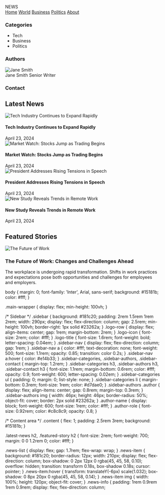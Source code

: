 <!DOCTYPE html>
<html lang="en">
<head>
  <meta charset="UTF-8" />
  <meta name="viewport" content="width=device-width,initial-scale=1" />
  <title>NEWS</title>
  <meta name="description" content="A modern news platform featuring the latest headlines and in-depth stories." />
  <link href="https://fonts.googleapis.com/css?family=Inter:400,700&display=swap" rel="stylesheet" />
  <link rel="stylesheet" href="styles.css" />
</head>
<body>
  <div class="main-wrapper">
    <aside class="sidebar">
      <div class="logo-row">
        <span class="logo-icon"><i class="fa fa-newspaper"></i></span>
        <span class="logo-title">NEWS</span>
      </div>
      <nav class="sidebar-nav">
        <a href="#">Home</a>
        <a href="#">World</a>
        <a href="#">Business</a>
        <a href="#">Politics</a>
        <a href="#">About</a>
      </nav>
      <div class="sidebar-categories">
        <h3>Categories</h3>
        <ul>
          <li>Tech</li>
          <li>Business</li>
          <li>Politics</li>
        </ul>
      </div>
      <div class="sidebar-authors">
        <h3>Authors</h3>
        <div class="author">
          <img src="https://randomuser.me/api/portraits/women/50.jpg" alt="Jane Smith" />
          <div>
            <span class="author-name">Jane Smith</span>
            <span class="author-role">Senior Writer</span>
          </div>
        </div>
      </div>
      <div class="sidebar-contact">
        <h3>Contact</h3>
      </div>
    </aside>
    <main class="content">
      <section class="latest-news">
        <h2>Latest News</h2>
        <div class="news-list">
          <div class="news-item">
            <img src="https://images.unsplash.com/photo-1511367461989-f85a21fda167?auto=format&fit=crop&w=400&q=80" alt="Tech Industry Continues to Expand Rapidly" />
            <div class="news-info">
              <h4>Tech Industry Continues to Expand Rapidly</h4>
              <span class="news-date">April 23, 2024</span>
            </div>
          </div>
          <div class="news-item">
            <img src="https://images.unsplash.com/photo-1465101046530-73398c7f28ca?auto=format&fit=crop&w=400&q=80" alt="Market Watch: Stocks Jump as Trading Begins" />
            <div class="news-info">
              <h4>Market Watch: Stocks Jump as Trading Begins</h4>
              <span class="news-date">April 23, 2024</span>
            </div>
          </div>
          <div class="news-item">
            <img src="https://images.unsplash.com/photo-1519125323398-675f0ddb6308?auto=format&fit=crop&w=400&q=80" alt="President Addresses Rising Tensions in Speech" />
            <div class="news-info">
              <h4>President Addresses Rising Tensions in Speech</h4>
              <span class="news-date">April 23, 2024</span>
            </div>
          </div>
          <div class="news-item">
            <img src="https://images.unsplash.com/photo-1503676382389-4809596d5290?auto=format&fit=crop&w=400&q=80" alt="New Study Reveals Trends in Remote Work" />
            <div class="news-info">
              <h4>New Study Reveals Trends in Remote Work</h4>
              <span class="news-date">April 23, 2024</span>
            </div>
          </div>
        </div>
      </section>
      <section class="featured-story">
        <h2>Featured Stories</h2>
        <div class="featured-card">
          <img src="https://images.unsplash.com/photo-1465101178521-c1a9136a06b3?auto=format&fit=crop&w=800&q=80" alt="The Future of Work" class="featured-img" />
          <div class="featured-text">
            <h3>The Future of Work: Changes and Challenges Ahead</h3>
            <p>
              The workplace is undergoing rapid transformation. Shifts in work practices and expectations pose both opportunities and challenges for employees and employers.
            </p>
          </div>
        </div>
      </section>
    </main>
  </div>
  <link rel="stylesheet" href="https://cdnjs.cloudflare.com/ajax/libs/font-awesome/6.4.2/css/all.min.css" />
</body>
</html>

body {
  margin: 0;
  font-family: 'Inter', Arial, sans-serif;
  background: #15181b;
  color: #fff;
}

.main-wrapper {
  display: flex;
  min-height: 100vh;
}

/* Sidebar */
.sidebar {
  background: #181c20;
  padding: 2rem 1.5rem 1rem 2rem;
  width: 290px;
  display: flex;
  flex-direction: column;
  gap: 2.5rem;
  min-height: 100vh;
  border-right: 1px solid #23262a;
}
.logo-row {
  display: flex;
  align-items: center;
  gap: 1rem;
  margin-bottom: 2rem;
}
.logo-icon {
  font-size: 2rem;
  color: #fff;
}
.logo-title {
  font-size: 1.6rem;
  font-weight: bold;
  letter-spacing: 0.04em;
}
.sidebar-nav {
  display: flex;
  flex-direction: column;
  gap: 1rem;
}
.sidebar-nav a {
  color: #fff;
  text-decoration: none;
  font-weight: 500;
  font-size: 1.1rem;
  opacity: 0.85;
  transition: color 0.2s;
}
.sidebar-nav a:hover {
  color: #e14b33;
}
.sidebar-categories,
.sidebar-authors,
.sidebar-contact {
  margin-top: 1.2rem;
}
.sidebar-categories h3,
.sidebar-authors h3,
.sidebar-contact h3 {
  font-size: 1.1rem;
  margin-bottom: 0.6rem;
  color: #fff;
  opacity: 0.9;
  font-weight: 600;
  letter-spacing: 0.02em;
}
.sidebar-categories ul {
  padding: 0;
  margin: 0;
  list-style: none;
}
.sidebar-categories li {
  margin-bottom: 0.3rem;
  font-size: 1rem;
  color: #d7dae0;
}
.sidebar-authors .author {
  display: flex;
  align-items: center;
  gap: 0.8rem;
  margin-top: 0.3rem;
}
.sidebar-authors img {
  width: 46px;
  height: 46px;
  border-radius: 50%;
  object-fit: cover;
  border: 2px solid #23262a;
}
.author-name {
  display: block;
  font-weight: 600;
  font-size: 1rem;
  color: #fff;
}
.author-role {
  font-size: 0.92rem;
  color: #c8c8c9;
  opacity: 0.8;
}

/* Content area */
.content {
  flex: 1;
  padding: 2.5rem 3rem;
  background: #15181b;
}

.latest-news h2,
.featured-story h2 {
  font-size: 2rem;
  font-weight: 700;
  margin: 0 0 1.2rem 0;
  color: #fff;
}

.news-list {
  display: flex;
  gap: 1.7rem;
  flex-wrap: wrap;
}
.news-item {
  background: #181c20;
  border-radius: 12px;
  width: 210px;
  display: flex;
  flex-direction: column;
  box-shadow: 0 2px 12px 0 rgba(45, 45, 58, 0.10);
  overflow: hidden;
  transition: transform 0.18s, box-shadow 0.18s;
  cursor: pointer;
}
.news-item:hover {
  transform: translateY(-6px) scale(1.032);
  box-shadow: 0 8px 20px 0 rgba(45, 45, 58, 0.14);
}
.news-item img {
  width: 100%;
  height: 120px;
  object-fit: cover;
}
.news-info {
  padding: 1rem 0.9rem 1rem 0.9rem;
  display: flex;
  flex-direction: column;

